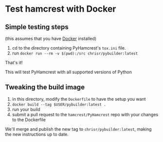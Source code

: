 # Test hamcrest with Docker

## Simple testing steps

(this assumes that you have [Docker](https://docker.com) installed)

1. cd to the directory containing PyHamcrest's `tox.ini` file.
2. run `docker run --rm -v $(pwd):/src chrisr/pybuilder:latest`

That's it!

This will test PyHamcrest with all supported versions of Python

## Tweaking the build image

1. in this directory, modify the `Dockerfile` to have the setup you want
2. `docker build --tag $USER/pybuilder:latest .`
3. run your build
4. submit a pull request to the `hamcrest/PyHamcrest` repo with your
   changes to the Dockerfile

We'll merge and publish the new tag to `chrisr/pybuilder:latest`,
making the new instructions up to date.
